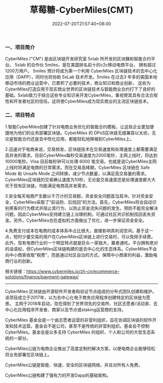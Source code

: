﻿---
weight: 
title: "草莓糖-CyberMiles(CMT)"
description: "CyberMiles ('CM') 是由区块链开发研究室 5xlab 所开发的区块鍊和智能合约平台"
date: 2022-07-20T21:57:40+08:00
lastmod: 2022-07-20T16:45:40+08:00
draft: false
authors: ["MineW"]
featuredImage: "caomeitang-cybermilescmt.webp"
link: "https://www.cybermiles.io/zh-cn/"
tags: ["数字代币","草莓糖-CyberMiles(CMT)"]
categories: ["navigation"]
navigation: ["数字代币"]
lightgallery: true
toc: true
pinned: false
recommend: false
recommend1: false
---
### 一、项目简介

CyberMiles ("CM") 是由区块链开发研究室 5xlab 所开发的区块鍊和智能合约平台。 5xlab 的合作伙 5miles，是在美国排名前十的c2c移动电商平台， 拥有超过1200万用户。 5miles 预计将成为第一个利用 CyberMiles 区块链技术的去中心化应用（DAPP），同时也将协助 5xLab 技术开发。5miles 在过去3 年多的美国本地移动市场的商业运营中，已累积了必要的技术，商业知识和商业创新， 这些为CyberMiles打造应用于现实商业世界的区块链技术与智能商业合约打下了良好的基础。5xlab致力于结合这些专业知识来开发CyberMiles，重视使其具有合法合规性和开发者社区的信任。这将使CyberMiles成为现实商业的主流区块链技术。



### 二、项目特点

1.智能CyberMiles创建了针对电商业务优化的智能合约模板，让这些企业更加便捷地为他们的业务部署区块链。CyberMiles 的 DPoS区块链无缝兼容以太坊，无论是智能合约还是去中性化应用，都能轻松地移植到CyberMiles上。

2.迅速对于电商来说，交易频发，区块链技术在交易速度和处理速度上都需要满足高并发的需求。目前CyberMiles每秒交易速度为2000笔秒，主网上线时，将达到10000笔秒。Visa 目前每秒钟可以处理 6000 笔交易。也就是说CyberMiles主网上线时将满足电商的日常需求。而在交易高峰期，CyberMiles 区块链在 Safe Mode 和 Unsafe Mode 之间转换，减少节点数量，以满足高交易量的需求。CyberMiles区块链的交易确认速度为10秒，无论是交易速度还是处理速度都大大优于现有区块链，均能满足电商高并发需求。

3.安全每天电商产生数以千万计的交易额，资金安全问题首当其冲。针对资金安全，CyberMiles采取了“前设防、后找回”的方法。首先，CyberMiles将会自动识别黑客的行为模式并阻止其行为，以防止资金流失问题的发生。预防不能完全解决问题，因此CyberMiles支持建立链上治理机制，可通过社区共识机制找回丢失资金。另外，CyberMiles也在虚拟机方面做出了优化，进一步保证资金安全。

4.免费支付成本在电商的成本体系中占比很大，直接影响其利润空间。基于这一点，短时少量交易的用户在CyberMiles区块链上进行交易时，可以免除手续费。此外，现有电商行业的一个明显特点就是巨头一家独大，赢者通吃。平台拥有绝对的话语权，但CyberMiles区块链构建的是去中心化的生态体系。CyberMiles不会向中小商家收取“税费”，而是通过社区自治的方式，保障中小商家的利益，激励电商行业的创新。

相关链接：https://www.cybermiles.io/zh-cn/ecommerce-solutions/finance/payment-gateway/

---

CyberMiles 区块链由开源软件开发者和验证节点组成的分布式团队创建和维护。该项目成立于2017年，以为去中心化电子商务应用程序创建特定的区块链为愿景。 主网于2018年启动，现在得到了世界领先的交易所、社区志愿者/活动家、去中心化应用程序开发者、商家以及节点或staking运营商的支持。

CyberMiles 基金会是一个由志愿者运营的非营利组织，旨在协调区块链的软件开发和技术运营。基金会不是公司，甚至不是传统的非营利组织。基金会不控制 CyberMiles。基金会是众多支持 CyberMiles 的组织、个人和公司的大型生态系统的一部分。

CyberMiles公链为电商企业推出了高度定制的解决方案，以便电商企业能够轻松将业务部署在区块链上。

CyberMiles公链是智能、快速、安全的区块链网络，并且对所有人免费。

CyberMiles公链构建了强有力的开发Dapp的基础架构。